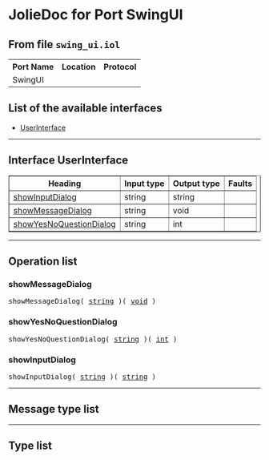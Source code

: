 <html>
<head></head><body>
<h1>JolieDoc for Port SwingUI</h1>
<h2>From file <code>swing_ui.iol</code></h2>
<table>
<tr>
<th>Port Name</th>
<th>Location</th>
<th>Protocol</th>
</tr>
<tr>
<td>SwingUI</td>
<td></td>
<td></td>
</tr>
</table>
<h2>List of the available interfaces</h2>
<ul>
<li><a href="#UserInterface">UserInterface </a>
</ul>
<hr>
<h2 id=UserInterface>Interface UserInterface</h2>
<a name="UserInterface"></a>
<table border="1">
<tr>
<th>Heading</th>
<th>Input type</th>
<th>Output type</th>
<th>Faults</th>
</tr>
<tr>
<td><a href="#showInputDialog">showInputDialog</a></td>
<td>string<br /></td>
<td>string<br /></td>
<td>
</td>
</tr>
<tr>
<td><a href="#showMessageDialog">showMessageDialog</a></td>
<td>string<br /></td>
<td>void<br /></td>
<td>
</td>
</tr>
<tr>
<td><a href="#showYesNoQuestionDialog">showYesNoQuestionDialog</a></td>
<td>string<br /></td>
<td>int<br /></td>
<td>
</td>
</tr>
</table>
<hr>
<h2>Operation list</h2>
<div class="operation-title"><a name="showMessageDialog"></a><h3 id="showMessageDialog">showMessageDialog</h3></div>
<pre>showMessageDialog( <a href="#string">string</a> )( <a href="#void">void</a> )
</pre>
<div class="operation-title"><a name="showYesNoQuestionDialog"></a><h3 id="showYesNoQuestionDialog">showYesNoQuestionDialog</h3></div>
<pre>showYesNoQuestionDialog( <a href="#string">string</a> )( <a href="#int">int</a> )
</pre>
<div class="operation-title"><a name="showInputDialog"></a><h3 id="showInputDialog">showInputDialog</h3></div>
<pre>showInputDialog( <a href="#string">string</a> )( <a href="#string">string</a> )
</pre>
<hr>
<h2>Message type list</h2>
<hr>
<h2>Type list</h2>
</body>
</html>
